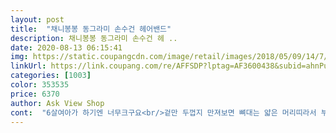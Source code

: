 ```yaml
---
layout: post 
title:  "채니봉봉 동그라미 손수건 헤어밴드" 
description: 채니봉봉 동그라미 손수건 헤 ..
date: 2020-08-13 06:15:41 
img: https://static.coupangcdn.com/image/retail/images/2018/05/09/14/7/14c44474-eaf0-4dc3-8302-4a57e55a3437.jpg 
linkUrl: https://link.coupang.com/re/AFFSDP?lptag=AF3600438&subid=ahnPublicAsk&pageKey=90159662&itemId=281345871&vendorItemId=3688425621&traceid=V0-113-2937257804d8674c 
categories: [1003] 
color: 353535 
price: 6370 
author: Ask View Shop 
cont:  "6살여아가 하기엔 너무크구요<br/>겉만 두껍지 만져보면 뼈대는 얇은 머리띠라서 부실해요<br/>고르게되었는데요 ㅜ<br/>딸램이 짱구라 걱정했는데, 잘 사용중입니다.<br/><br/>딸램한테 너무 잘어울려요<br/>머리 작지도 크지도 않은 제가 해도 널널할정도네요<br/>아는 지인분 애기가 돌이여서 뭐할지 하다가<br/>애기가 하면 정말 이쁠꺼같아요 감사합니다<br/>체리봉봉 믿고 구매합니다.<br/><br/>" 
---
```

